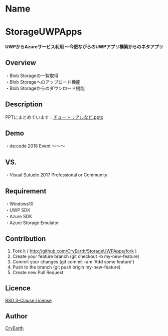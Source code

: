 Name
====

# StorageUWPApps
#### UWPからAzureサービス利用 ～今更ながらのUWPアプリ構築からのネタアプリ

## Overview
・Blob Storageの一覧取得<br/>
・Blob Storageへのアップロード機能<br/>
・Blob Storageからのダウンロード機能

## Description
PPTにまとめています：[チュートリアルなど.pptx](https://github.com/CryEarth/StorageUWPApps/blob/master/%E3%83%81%E3%83%A5%E3%83%BC%E3%83%88%E3%83%AA%E3%82%A2%E3%83%AB%E3%81%AA%E3%81%A9.pptx)
## Demo
・de:code 2018 Event ～～～

## VS. 
・Visual Sutudio 2017 Professional or Community

## Requirement
・Windows10<br/>
・UWP SDK<br/>
・Azure SDK<br/>
・Azure Storage Emulator

## Contribution
1. Fork it ( http://github.com/CryEarth/StorageUWPApps/fork )
2. Create your feature branch (git checkout -b my-new-feature)
3. Commit your changes (git commit -am 'Add some feature')
4. Push to the branch (git push origin my-new-feature)
5. Create new Pull Request
## Licence

[BSD 3-Clause License](https://github.com/CryEarth/StorageUWPApps/blob/master/LICENSE)

## Author

[CryEarth](https://github.com/CryEarth)
